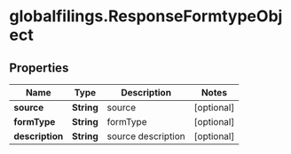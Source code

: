 # globalfilings.ResponseFormtypeObject

## Properties

Name | Type | Description | Notes
------------ | ------------- | ------------- | -------------
**source** | **String** | source | [optional] 
**formType** | **String** | formType | [optional] 
**description** | **String** | source description | [optional] 


